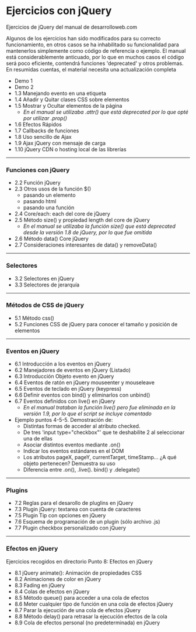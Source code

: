 # Ejercicios con jQuery

Ejercicios de jQuery del manual de desarrolloweb.com 

Algunos de los ejercicios han sido modificados para su correcto funcionamiento, en otros casos se ha inhabilitado su funcionalidad para mantenerlos simplemente
como código de referencia o ejemplo. El manual está considerablemente anticuado, por lo que en muchos casos el código será poco eficiente, contendrá funciones 'deprecated' y otros problemas. En resumidas cuentas, el material necesita una actualización completa

* Demo 1
* Demo 2
* 1.3 Manejando evento en una etiqueta <a>
* 1.4 Añadir y Quitar clases CSS sobre elementos
* 1.5 Mostrar y Ocultar elementos de la página
	* _En el manual se utilizaba .attr() que está deprecated por lo que opté por utilizar .prop()_ 
* 1.6 Efectos Rápidos
* 1.7 Callbacks de funciones
* 1.8 Uso sencillo de Ajax
* 1.9 Ajax jQuery con mensaje de carga
* 1.10 jQuery CDN o hosting local de las librerías

---
### Funciones con jQuery

* 2.2 Función jQuery
* 2.3 Otros usos de la función $()
	* pasando un elemento
	* pasando html
	* pasando una función
* 2.4 Core/each: each del core de jQuery
* 2.5 Método size() y propiedad length del core de jQuery
	* _En el manual se  utilizaba la función size() que está deprecated desde la versión 1.8 de jQuery, por lo que fue omitida_
* 2.6 Método data() Core jQuery
* 2.7 Consideraciones interesantes de data() y removeData()

---
### Selectores

* 3.2 Selectores en jQuery
* 3.3 Selectores de jerarquía

---
### Métodos de CSS de jQuery

* 5.1 Método css()
* 5.2 Funciones CSS de jQuery para conocer el tamaño y posición de elementos

---
### Eventos en jQuery

* 6.1 Introducción a los eventos en jQuery
* 6.2 Manejadores de eventos en jQuery (Listado)
* 6.3 Introducción Objeto evento en jQuery
* 6.4 Eventos de ratón en jQuery mouseenter y mouseleave
* 6.5 Eventos de teclado en jQuery (keypress)
* 6.6 Definir eventos con bind() y eliminarlos con unbind()
* 6.7 Eventos definidos con live() en jQuery 
	* _En el manual trataban la función live() pero fue eliminada en la versión 1.9, por lo que el script se incluye comentado_ 
* Ejemplo puntos 4-5-5. Demostración de:
	* Distintas formas de acceder al atributo checked.
	* De tres 'input type="checkbox"' que te deshabilite 2 al seleccionar una de ellas
	* Asociar distintos eventos mediante .on()
	* Indicar los eventos estándares en el DOM
	* Los atributos pageX, pageY, currentTarget, timeStamp... ¿A qué objeto pertenecen? Demuestra su uso
	* Diferencia entre .on(), .live(). bind() y .delegate()

---
### Plugins
* 7.2 Reglas para el desarollo de pluglins en jQuery
* 7.3 Plugin jQuery: textarea con cuenta de caracteres
* 7.5 Plugin Tip con opciones en jQuery
* 7.6 Esquema de programación de un plugin (sólo archivo .js)
* 7.7 Plugin checkbox personalizado con jQuery

---
### Efectos en jQuery
Ejercicios recogidos en directorio Punto 8: Efectos en jQuery
* 8.1 jQuery animate(): Animación de propiedades CSS
* 8.2 Animaciones de color en jQuery 
* 8.3 Fading en jQuery
* 8.4 Colas de efectos en jQuery
* 8.5 Método queue() para acceder a una cola de efectos
* 8.6 Meter cualquier tipo de función en una cola de efectos jQuery
* 8.7 Parar la ejecución de una cola de efectos jQuery
* 8.8 Método delay() para retrasar la ejecución efectos de la cola
* 8.9 Cola de efectos personal (no predeterminada) en jQuery